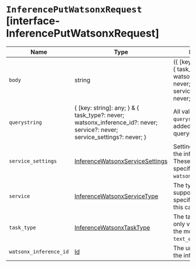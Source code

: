 # `InferencePutWatsonxRequest` [interface-InferencePutWatsonxRequest]

| Name | Type | Description |
| - | - | - |
| `body` | string | ({ [key: string]: any; } & { task_type?: never; watsonx_inference_id?: never; service?: never; service_settings?: never; }) | All values in `body` will be added to the request body. |
| `querystring` | { [key: string]: any; } & { task_type?: never; watsonx_inference_id?: never; service?: never; service_settings?: never; } | All values in `querystring` will be added to the request querystring. |
| `service_settings` | [InferenceWatsonxServiceSettings](./InferenceWatsonxServiceSettings.md) | Settings used to install the inference model. These settings are specific to the `watsonxai` service. |
| `service` | [InferenceWatsonxServiceType](./InferenceWatsonxServiceType.md) | The type of service supported for the specified task type. In this case, `watsonxai`. |
| `task_type` | [InferenceWatsonxTaskType](./InferenceWatsonxTaskType.md) | The task type. The only valid task type for the model to perform is `text_embedding`. |
| `watsonx_inference_id` | [Id](./Id.md) | The unique identifier of the inference endpoint. |
